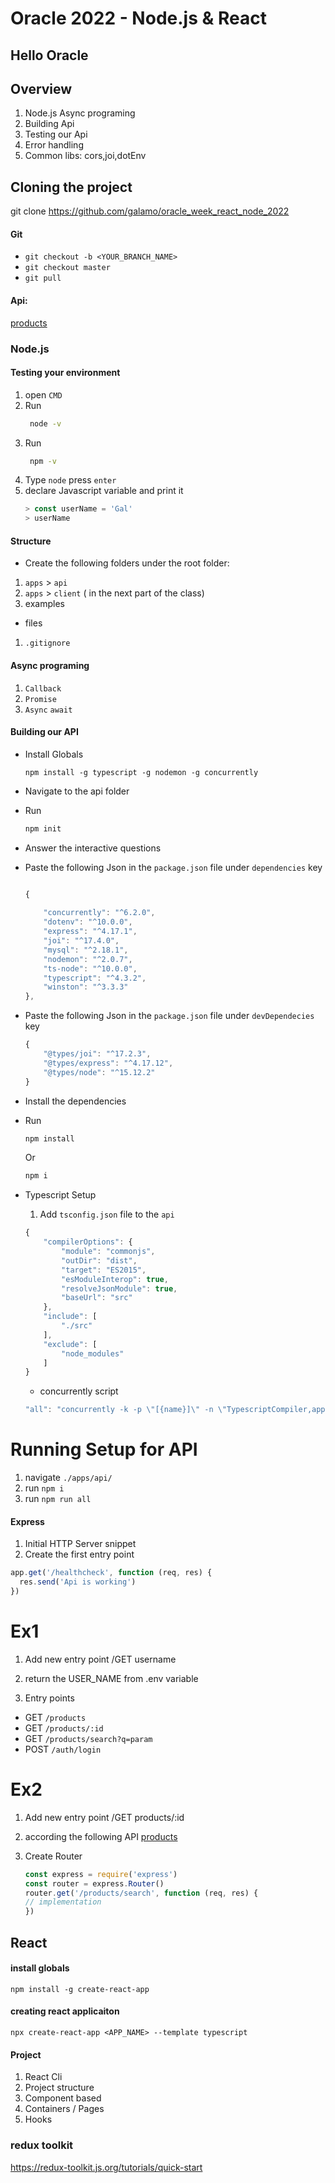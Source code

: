 # Oracle 2022 - Node.js & React
## Hello Oracle

## Overview
1. Node.js Async programing
2. Building Api
3. Testing our Api
4. Error handling
5. Common libs: cors,joi,dotEnv

## Cloning the project
git clone https://github.com/galamo/oracle_week_react_node_2022

#### Git
- `git checkout -b <YOUR_BRANCH_NAME>`
- `git checkout master`
- `git pull`

#### Api:
[products](https://dummyjson.com/docs/products)
### Node.js
#### Testing your environment
1. open `CMD`
2. Run 
      ```cmd
       node -v
    ```
2. Run 
      ```cmd
       npm -v
    ```
4. Type `node` press `enter`
5. declare Javascript variable and print it
    ```js
    > const userName = 'Gal'
    > userName
    ```
#### Structure
- Create the following folders under the root folder:
1. `apps` > `api`
2. `apps` > `client` ( in the next part of the class)
3. examples
- files
1. `.gitignore`

#### Async programing
1. `Callback`
2. `Promise`
3. `Async` `await`

#### Building our API
- Install Globals 
    ```
    npm install -g typescript -g nodemon -g concurrently
    ```
- Navigate to the api folder
- Run 
  ```cmd
  npm init
  ```
- Answer the interactive questions
- Paste the following Json in the `package.json` file under `dependencies` key

    ```js

    {
        
        "concurrently": "^6.2.0",
        "dotenv": "^10.0.0",
        "express": "^4.17.1",
        "joi": "^17.4.0",
        "mysql": "^2.18.1",
        "nodemon": "^2.0.7",
        "ts-node": "^10.0.0",
        "typescript": "^4.3.2",
        "winston": "^3.3.3"
    },

    ```
- Paste the following Json in the `package.json` file under `devDependecies` key
    ```js
    {
        "@types/joi": "^17.2.3",
        "@types/express": "^4.17.12",
        "@types/node": "^15.12.2"
    }  
    ```

- Install the dependencies
- Run 
  ```cmd
  npm install
  ```
  Or
    ```cmd
  npm i
  ```

- Typescript Setup
    1. Add `tsconfig.json` file to the `api`
    ```js 
    {
        "compilerOptions": {
            "module": "commonjs",
            "outDir": "dist",
            "target": "ES2015",
            "esModuleInterop": true,
            "resolveJsonModule": true,
            "baseUrl": "src"
        },
        "include": [
            "./src"
        ],
        "exclude": [
            "node_modules"
        ]
    }
    ```
    - concurrently script
    ```js
    "all": "concurrently -k -p \"[{name}]\" -n \"TypescriptCompiler,application\" -c \"red.bold,yellow.bold,\" \"npm run build_watch\" \"npm run dev\"",
    ```

# Running Setup for API
1. navigate `./apps/api/`
2. run `npm i`
3. run `npm run all`


#### Express
1. Initial HTTP Server snippet
2. Create the first entry point
```js
app.get('/healthcheck', function (req, res) {
  res.send('Api is working')
})
```

# Ex1
1. Add new entry point /GET username
2. return the USER_NAME from .env variable


3. Entry points
 - GET `/products`
 - GET `/products/:id`
 - GET `/products/search?q=param`
 - POST `/auth/login`

# Ex2
1. Add new entry point /GET products/:id
2. according the following API  [products](https://dummyjson.com/docs/products)



4. Create Router
    ```js
    const express = require('express')
    const router = express.Router()
    router.get('/products/search', function (req, res) {
    // implementation 
    })

    ```

## React
#### install globals
`npm install -g create-react-app`
#### creating react applicaiton
`npx create-react-app <APP_NAME> --template typescript`

#### Project
1. React Cli 
2. Project structure
3. Component based
4. Containers / Pages
5. Hooks 


### redux toolkit
https://redux-toolkit.js.org/tutorials/quick-start